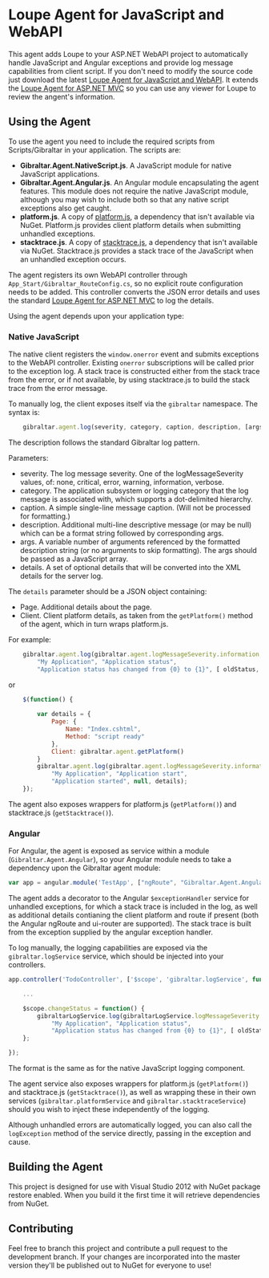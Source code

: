 Loupe Agent for JavaScript and WebAPI
==========================

This agent adds Loupe to your ASP.NET WebAPI project to automatically handle
JavaScript and Angular exceptions and provide log message capabilities from client script.
If you don't need to modify the source code just download the latest [Loupe Agent for JavaScript and WebAPI]().
It extends the [Loupe Agent for ASP.NET MVC](http://www.nuget.org/packages/Gibraltar.Agent.Web.Mvc/) so you can
use any viewer for Loupe to review the angent's information.

Using the Agent
---------------
To use the agent you need to include the required scripts from Scripts/Gibraltar in your application. The scripts are:

* __Gibraltar.Agent.NativeScript.js__. A JavaScript module for native JavaScript applications.
* __Gibraltar.Agent.Angular.js__. An Angular module encapsulating the agent features. This module 
does not require the native JavaScript module, although you may wish to include both so that any 
native script exceptions also get caught.
* __platform.js__. A copy of [platform.js](https://github.com/bestiejs/platform.js), a dependency that isn't available via NuGet.
Platform.js provides client platform details when submitting unhandled exceptions.
* __stacktrace.js__. A copy of [stacktrace.js](https://github.com/stacktracejs/stacktrace.js/), a dependency that isn't available via NuGet.
Stacktrace.js provides a stack trace of the JavaScript when an unhandled exception occurs.

The agent registers its own WebAPI controller through `App_Start/Gibraltar_RouteConfig.cs`, so no explicit route configuration 
needs to be added. This controller converts the JSON error details and uses the standard 
[Loupe Agent for ASP.NET MVC](http://www.nuget.org/packages/Gibraltar.Agent.Web.Mvc/)  to log the details.

Using the agent depends upon your application type:

### Native JavaScript ###

The native client registers the `window.onerror` event and submits exceptions to the WebAPI controller.
Existing `onerror` subscriptions will be called prior to the exception log. A stack trace is constructed
either from the stack trace from the error, or if not available, by using stacktrace.js to build the
stack trace from the error message.

To manually log, the client exposes itself via the `gibraltar` namespace. The syntax is:

```JavaScript
	gibraltar.agent.log(severity, category, caption, description, [args], [details]);
```

The description follows the standard Gibraltar log pattern. 

Parameters:

* severity. The log message severity. One of the logMessageSeverity values, of: none, critical, error, warning, information, verbose.
* category. The application subsystem or logging category that the log message is associated with, which supports a dot-delimited hierarchy.
* caption. A simple single-line message caption. (Will not be processed for formatting.)
* description. Additional multi-line descriptive message (or may be null) which can be a format string followed by corresponding args.
* args. A variable number of arguments referenced by the formatted description string (or no arguments to skip formatting).
The args should be passed as a JavaScript array.
* details. A set of optional details that will be converted into the XML details for the server log.

The `details` parameter should be a JSON object containing:

* Page. Additional details about the page.
* Client. Client platform details, as taken from the `getPlatform()` method of the agent, which in turn wraps platform.js.

For example:

```JavaScript
	gibraltar.agent.log(gibraltar.agent.logMessageSeverity.information, 
		"My Application", "Application status", 
		"Application status has changed from {0} to {1}", [ oldStatus, newStatus ]);
```

or

```JavaScript
	$(function() {
		
		var details = {
			Page: {
				Name: "Index.cshtml",
                Method: "script ready"
			},
			Client: gibraltar.agent.getPlatform()
		}
		gibraltar.agent.log(gibraltar.agent.logMessageSeverity.information, 
			"My Application", "Application start", 
			"Application started", null, details);
	});
```

The agent also exposes wrappers for platform.js (`getPlatform()`) and stacktrace.js (`getStacktrace()`).

### Angular ###

For Angular, the agent is exposed as service within a module (`Gibraltar.Agent.Angular`), so your Angular module 
needs to take a dependency upon the Gibraltar agent module:

```JavaScript
var app = angular.module('TestApp', ["ngRoute", "Gibraltar.Agent.Angular"]);
```

The agent adds a decorator to the Angular `$exceptionHandler` service for unhandled exceptions, for which
a stack trace is included in the log, as well as additional details contianing the client platform and 
route if present (both the Angular ngRoute and ui-router are supported). The stack trace is built from 
the exception supplied by the angular exception handler.

To log manually, the logging capabilities are exposed via the `gibraltar.logService` service, which should be 
injected into your controllers.

```JavaScript
app.controller('TodoController', ['$scope', 'gibraltar.logService', function ($scope, gibraltarLogService) {

	...

	$scope.changeStatus = function() {
		gibraltarLogService.log(gibraltarLogService.logMessageSeverity.warning,
			"My Application", "Application status", 
			"Application status has changed from {0} to {1}", [ oldStatus, newStatus ]);
	};

});
```

The format is the same as for the native JavaScript logging component.

The agent service also exposes wrappers for platform.js (`getPlatform()`) and stacktrace.js (`getStacktrace()`),
as well as wrapping these in their own services (`gibraltar.platformService` and `gibraltar.stacktraceService`)
should you wish to inject these independently of the logging.

Although unhandled errors are automatically logged, you can also call the `logException` method of the service 
directly, passing in the exception and cause.


Building the Agent
------------------

This project is designed for use with Visual Studio 2012 with NuGet package restore enabled.
When you build it the first time it will retrieve dependencies from NuGet.

Contributing
------------

Feel free to branch this project and contribute a pull request to the development branch. 
If your changes are incorporated into the master version they'll be published out to NuGet for
everyone to use!
